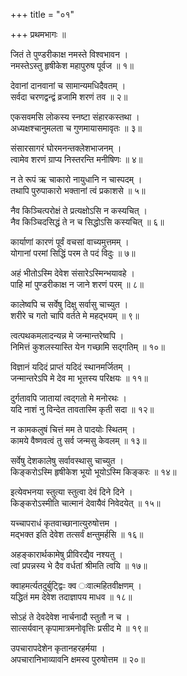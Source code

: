 +++
title = "०१"

+++
प्रथमभागः ॥  
  
जितं ते पुण्डरीकाक्ष नमस्ते विश्वभावन ।  
नमस्तेऽस्तु हृषीकेश महापुरुष पूर्वज ॥ १॥  
  
देवानां दानवानां च सामान्यमधिदैवतम् ।  
सर्वदा चरणद्वन्द्वं व्रजामि शरणं तव ॥ २॥  
  
एकसवमसि लोकस्य स्नष्टा संहारकस्तथा ।  
अध्यक्षश्चानुमलता च गुणमायासमावृतः ॥ ३॥  
  
संसारसागरं घोरमनन्तक्लेशभाजनम् ।  
त्वामेव शरणं ग्राप्य निस्तरन्ति मनीषिणः ॥ ४॥  
  
न ते रूपं ऋ चाकारो नायुधानि न चास्पदम् ।  
तथापि पुरुपाकारो भक्तानां त्वं प्रकाशसे ॥ ५॥  
  
नैव किञ्चित्परोक्षं ते प्रत्यक्षोऽसि न कस्यचित् ।  
नैव किञ्चिदसिद्धं ते न च सिद्धोऽसि कस्यचित् ॥ ६॥  
  
कार्याणां कारणं पूर्वं वचसां वाच्यमुत्तमम् ।  
योगानां परमां सिद्धिं परम ते पदं विदुः ॥ ७॥  
  
अहं भीतोऽस्मि देवेश संसारेऽस्मिन्भयावहे ।  
पाहि मां पुण्डरीकाक्ष न जाने शरणं परम् ॥ ८॥  
  
कालेष्वपि च सर्वेषु दिक्षु सर्वासु चाच्युत ।  
शरीरे च गतो चापि वर्तते मे महद्भयम् ॥ ९॥  
  
त्वत्पथकमलादन्यन्न मे जन्मान्तरेष्वपि ।  
निमित्तं कुशलस्यास्ति येन गच्छामि सद्गतिम् ॥ १०॥  
  
विज्ञानं यदिदं प्राप्तं यदिदं स्थानमर्जितम् ।  
जन्मान्तरेऽपि मे देव मा भूत्तस्य परिक्षयः ॥ ११॥  
  
दुर्गतावपि जातायां त्वद्गतो मे मनोरथः ।  
यदि नाशं नु विन्देत तावतास्मि कृती सदा ॥ १२॥  
  
न कामकलुषं चित्तं मम ते पादयोः स्थितम् ।  
कामये वैष्णवत्वं तु सर्व जन्मसु केवलम् ॥ १३॥  
  
सर्वेषु देशकालेषु सर्वावस्थासु चाच्युत ।  
किङ्करोऽस्मि हृषीकेश भूयो भूयोऽस्मि किङ्करः ॥ १४॥  
  
इत्येवभनया स्तुत्या स्तुत्वा देवं दिने दिने ।  
किङ्करोऽस्मीति चात्मानं देवायैवं निवेदयेत् ॥ १५॥  
  
यच्चापराधं कृतवाच्छानात्युरुषोत्तम ।  
मद्भक्त इति देवेश तत्सर्वं क्षन्तुमर्हसि ॥ १६॥  
  
अहङ्कारार्थकामेषु प्रीविरद्यैव नश्यतु ।  
त्वां प्रपन्नस्य भे दैव वर्धतां श्रीमति त्वयि ॥ १७॥  
  
क्वाहमर्त्यतदुर्बुट्द्विःः क्व ःवात्महितवीक्षणम् ।  
यद्धितं मम देवेश तदाज्ञापय माधव ॥ १८॥  
  
सोऽहं ते देवदेवेश नार्चनादौ स्तुतौ न च ।  
सात्सर्यवान् कृपामात्रमनोवृत्तिः प्रसीद मे ॥ १९॥  
  
उपचारापदेशेन कृतानहरहर्मया ।  
अपचारानिभाव्यावनि क्षमस्व पुरुषोत्तम ॥ २०॥  
  
  